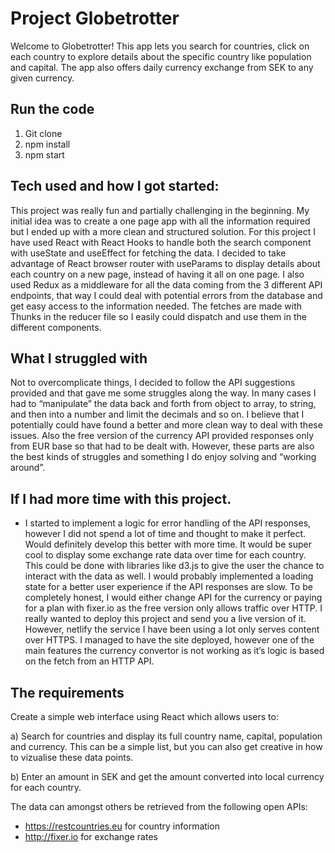 # Project Globetrotter

Welcome to Globetrotter! This app lets you search for countries, click on each country to explore details about the specific country like population and capital. The app also offers daily currency exchange from SEK to any given currency. 

## Run the code
1) Git clone
2) npm install 
3) npm start 

## Tech used and how I got started:
This project was really fun and partially challenging in the beginning. My initial idea was to create a one page app with all the information required but I ended up with a more clean and structured solution. For this project I have used React with React Hooks to handle both the search component with useState and useEffect for fetching the data. I decided to take advantage of React browser router with useParams to display details about each country on a new page, instead of having it all on one page. I also used Redux as a middleware for all the data coming from the 3 different API endpoints, that way I could deal with potential errors from the database and get easy access to the information needed. The fetches are made with Thunks in the reducer file so I easily could dispatch and use them in the different components. 

## What I struggled with

Not to overcomplicate things, I decided to follow the API suggestions provided and that gave me some struggles along the way. In many cases I had to “manipulate” the data back and forth from object to array, to string, and then into a number and limit the decimals and so on. I believe that I potentially could have found a better and more clean way to deal with these issues. Also the free version of the currency API provided responses only from EUR base so that had to be dealt with. However, these parts are also the best kinds of struggles and something I do enjoy solving and “working around”. 


## If I had more time with this project. 
- I started to implement a logic for error handling of the API responses, however I did not spend a lot of time and thought to make it perfect. Would definitely develop this better with more time. 
It would be super cool to display some exchange rate data over time for each country. This could be done with libraries like d3.js to give the user the chance to interact with the data as well. 
I would probably implemented a loading state for a better user experience if the API responses are slow. 
To be completely honest, I would either change API for the currency or paying for a plan with fixer.io as the free version only allows traffic over HTTP. I really wanted to deploy this project and send you a live version of it. However, netlify the service I have been using a lot only serves content over HTTPS. I managed to have the site deployed, however one of the main features the currency convertor is not working as it’s logic is based on the fetch from an HTTP API. 

## The requirements
Create a simple web interface using React which allows users to: 

a) Search for countries and display its full country name, capital, population and currency. This can be a simple list, but you can also get creative in how to vizualise these data points. 

b) Enter an amount in SEK and get the amount converted into local currency for each country. 

The data can amongst others be retrieved from the following open APIs:
- https://restcountries.eu for country information 
- http://fixer.io for exchange rates